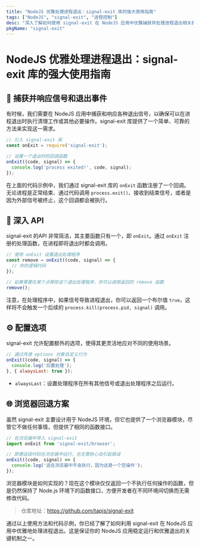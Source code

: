 ```yaml
---
title: "NodeJS 优雅处理进程退出：signal-exit 库的强大使用指南"
tags: ["NodeJS", "signal-exit", "进程控制"]
desc: "深入了解如何使用 signal-exit 在 NodeJS 应用中优雅捕获并处理进程退出相关的事件。"
pkgName: "signal-exit"
---
```


# NodeJS 优雅处理进程退出：signal-exit 库的强大使用指南

## 🎣 捕获并响应信号和退出事件

有时候，我们需要在 NodeJS 应用中捕获和响应各种退出信号，以确保可以在进程退出时执行清理工作或其他必要操作。signal-exit 库提供了一个简单、可靠的方法来实现这一需求。

```javascript
// 引入 signal-exit 库
const onExit = require('signal-exit');

// 设置一个退出时的回调函数
onExit((code, signal) => {
  console.log('process exited!', code, signal);
});
```

在上面的代码示例中，我们通过 signal-exit 库的 `onExit` 函数注册了一个回调。无论进程是正常结束、通过代码调用 `process.exit()`、接收到结束信号，或者是因为外部信号被终止，这个回调都会被执行。

## 🚦 深入 API

signal-exit 的API 非常简洁，其主要函数只有一个，即 `onExit`。通过 `onExit` 注册的处理函数，在进程即将退出时都会调用。

```javascript
// 使用 onExit 设置退出处理程序
const remove = onExit((code, signal) => {
  // 你的逻辑代码
});

// 如果需要在某个点移除这个退出处理程序，你可以调用返回的 remove 函数
remove();
```

注意，在处理程序中，如果信号导致进程退出，你可以返回一个布尔值 `true`，这样将不会触发一个后续的 `process.kill(process.pid, signal)` 调用。

## ⚙️ 配置选项

signal-exit 允许配置额外的选项，使得其更灵活地应对不同的使用场景。

```javascript
// 通过传递 options 对象自定义行为
onExit((code, signal) => {
  console.log('后置处理');
}, { alwaysLast: true });
```

* `alwaysLast`：设置处理程序在所有其他信号或退出处理程序之后运行。

## 🌐 浏览器回退方案

虽然 signal-exit 主要设计用于 NodeJS 环境，但它也提供了一个浏览器模块，尽管它不做任何事情，但提供了相同的函数接口。

```javascript
// 在浏览器中导入 signal-exit
import onExit from 'signal-exit/browser';

// 即便这段代码在浏览器中运行，也无需担心会引起错误
onExit((code, signal) => {
  console.log('这在浏览器中不会执行，因为这是一个空操作');
});
```

浏览器模块是如何实现的？现在这个模块仅仅返回一个不执行任何操作的函数，但是仍然保持了 Node.js 环境下的函数接口，方便开发者在不同环境间切换而无需修改代码。

> 仓库地址：https://github.com/tapjs/signal-exit

通过以上使用方法和代码示例，你已经了解了如何利用 signal-exit 在 NodeJS 应用中优雅地处理进程退出。这是保证你的 NodeJS 应用稳定运行和优雅退出的关键机制之一。